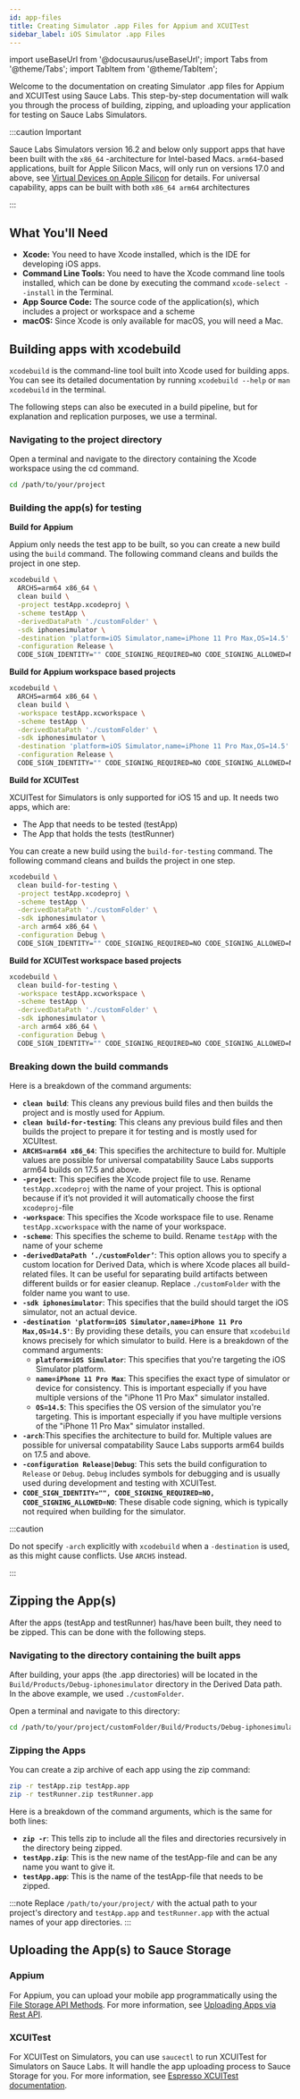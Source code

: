 ```yaml
---
id: app-files
title: Creating Simulator .app Files for Appium and XCUITest
sidebar_label: iOS Simulator .app Files
---
```


import useBaseUrl from '@docusaurus/useBaseUrl';
import Tabs from '@theme/Tabs';
import TabItem from '@theme/TabItem';

Welcome to the documentation on creating Simulator .app files for Appium and XCUITest using Sauce Labs. This step-by-step documentation will walk you through the process of building, zipping, and uploading your application for testing on Sauce Labs Simulators.

:::caution Important

Sauce Labs Simulators version 16.2 and below only support apps that have been built with the `x86_64` -architecture for Intel-based Macs. `arm64`-based applications, built for Apple Silicon Macs, will only run on versions 17.0 and above, see [Virtual Devices on Apple Silicon](../virtual-apple-silicon.md) for details. For universal capability, apps can be built with both `x86_64 arm64` architectures

:::

## What You'll Need

- **Xcode:** You need to have Xcode installed, which is the IDE for developing iOS apps.
- **Command Line Tools:** You need to have the Xcode command line tools installed, which can be done by executing the command `xcode-select --install` in the Terminal.
- **App Source Code:** The source code of the application(s), which includes a project or workspace and a scheme
- **macOS:** Since Xcode is only available for macOS, you will need a Mac.

## Building apps with xcodebuild

`xcodebuild` is the command-line tool built into Xcode used for building apps. You can see its detailed documentation by running `xcodebuild --help` or `man xcodebuild` in the terminal.

The following steps can also be executed in a build pipeline, but for explanation and replication purposes, we use a terminal.

### Navigating to the project directory

Open a terminal and navigate to the directory containing the Xcode workspace using the cd command.

```bash
cd /path/to/your/project
```

### Building the app(s) for testing

**Build for Appium**

Appium only needs the test app to be built, so you can create a new build using the `build` command. The following command cleans and builds the project in one step.

```bash
xcodebuild \
  ARCHS=arm64 x86_64 \ 
  clean build \
  -project testApp.xcodeproj \
  -scheme testApp \
  -derivedDataPath './customFolder' \
  -sdk iphonesimulator \
  -destination 'platform=iOS Simulator,name=iPhone 11 Pro Max,OS=14.5' \
  -configuration Release \
  CODE_SIGN_IDENTITY="" CODE_SIGNING_REQUIRED=NO CODE_SIGNING_ALLOWED=NO
```

**Build for Appium workspace based projects**

```bash
xcodebuild \
  ARCHS=arm64 x86_64 \
  clean build \
  -workspace testApp.xcworkspace \
  -scheme testApp \
  -derivedDataPath './customFolder' \
  -sdk iphonesimulator \
  -destination 'platform=iOS Simulator,name=iPhone 11 Pro Max,OS=14.5' \
  -configuration Release \
  CODE_SIGN_IDENTITY="" CODE_SIGNING_REQUIRED=NO CODE_SIGNING_ALLOWED=NO
```

**Build for XCUITest**

XCUITest for Simulators is only supported for iOS 15 and up. It needs two apps, which are:

- The App that needs to be tested (testApp)
- The App that holds the tests (testRunner)

You can create a new build using the `build-for-testing` command. The following command cleans and builds the project in one step.

```bash
xcodebuild \
  clean build-for-testing \
  -project testApp.xcodeproj \
  -scheme testApp \
  -derivedDataPath './customFolder' \
  -sdk iphonesimulator \
  -arch arm64 x86_64 \
  -configuration Debug \
  CODE_SIGN_IDENTITY="" CODE_SIGNING_REQUIRED=NO CODE_SIGNING_ALLOWED=NO
```

**Build for XCUITest workspace based projects**

```bash
xcodebuild \
  clean build-for-testing \
  -workspace testApp.xcworkspace \
  -scheme testApp \
  -derivedDataPath './customFolder' \
  -sdk iphonesimulator \
  -arch arm64 x86_64 \
  -configuration Debug \
  CODE_SIGN_IDENTITY="" CODE_SIGNING_REQUIRED=NO CODE_SIGNING_ALLOWED=NO
```

### Breaking down the build commands

Here is a breakdown of the command arguments:

- **`clean build`**: This cleans any previous build files and then builds the project and is mostly used for Appium.
- **`clean build-for-testing`**: This cleans any previous build files and then builds the project to prepare it for testing and is mostly used for XCUItest.
- **`ARCHS=arm64 x86_64`**: This specifies the architecture to build for. Multiple values are possible for universal compatability Sauce Labs supports arm64 builds on 17.5 and above.
- **`-project`**: This specifies the Xcode project file to use. Rename `testApp.xcodeproj` with the name of your project. This is optional because if it’s not provided it will automatically choose the first `xcodeproj`-file
- **`-workspace`**: This specifies the Xcode workspace file to use. Rename `testApp.xcworkspace` with the name of your workspace.
- **`-scheme`**: This specifies the scheme to build. Rename `testApp` with the name of your scheme
- **`-derivedDataPath ‘./customFolder’`**: This option allows you to specify a custom location for Derived Data, which is where Xcode places all build-related files. It can be useful for separating build artifacts between different builds or for easier cleanup. Replace `./customFolder` with the folder name you want to use.
- **`-sdk iphonesimulator`**: This specifies that the build should target the iOS simulator, not an actual device.
- **`-destination 'platform=iOS Simulator,name=iPhone 11 Pro Max,OS=14.5'`**: By providing these details, you can ensure that `xcodebuild` knows precisely for which simulator to build. Here is a breakdown of the command arguments:
  - **`platform=iOS Simulator`**: This specifies that you're targeting the iOS Simulator platform.
  - **`name=iPhone 11 Pro Max`**: This specifies the exact type of simulator or device for consistency. This is important especially if you have multiple versions of the "iPhone 11 Pro Max" simulator installed.
  - **`OS=14.5`**: This specifies the OS version of the simulator you're targeting. This is important especially if you have multiple versions of the "iPhone 11 Pro Max" simulator installed.
- **`-arch`**:This specifies the architecture to build for. Multiple values are possible for universal compatability Sauce Labs supports arm64 builds on 17.5 and above.
- **`-configuration Release|Debug`**: This sets the build configuration to `Release` or `Debug`. `Debug` includes symbols for debugging and is usually used during development and testing with XCUITest.
- **`CODE_SIGN_IDENTITY="", CODE_SIGNING_REQUIRED=NO, CODE_SIGNING_ALLOWED=NO`**: These disable code signing, which is typically not required when building for the simulator.

:::caution

Do not specify `-arch` explicitly with `xcodebuild` when a `-destination` is used, as this might cause conflicts. Use `ARCHS` instead.

:::

## Zipping the App(s)

After the apps (testApp and testRunner) has/have been built, they need to be zipped. This can be done with the following steps.

### Navigating to the directory containing the built apps

After building, your apps (the .app directories) will be located in the `Build/Products/Debug-iphonesimulator` directory in the Derived Data path. In the above example, we used `./customFolder`.

Open a terminal and navigate to this directory:

```bash
cd /path/to/your/project/customFolder/Build/Products/Debug-iphonesimulator
```

### Zipping the Apps

You can create a zip archive of each app using the zip command:

```bash
zip -r testApp.zip testApp.app
zip -r testRunner.zip testRunner.app
```

Here is a breakdown of the command arguments, which is the same for both lines:

- **`zip -r`**: This tells zip to include all the files and directories recursively in the directory being zipped.
- **`testApp.zip`**: This is the new name of the testApp-file and can be any name you want to give it.
- **`testApp.app`**: This is the name of the testApp-file that needs to be zipped.

:::note
Replace `/path/to/your/project/` with the actual path to your project's directory and `testApp.app` and `testRunner.app` with the actual names of your app directories.
:::

## Uploading the App(s) to Sauce Storage

### Appium

For Appium, you can upload your mobile app programmatically using the [File Storage API Methods](/dev/api/storage). For more information, see [Uploading Apps via Rest API](/mobile-apps/app-storage/#upload-apps-via-rest-api).

### XCUITest

For XCUITest on Simulators, you can use `saucectl` to run XCUITest for Simulators on Sauce Labs. It will handle the app uploading process to Sauce Storage for you. For more information, see [Espresso XCUITest documentation](/mobile-apps/automated-testing/espresso-xcuitest/).
